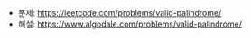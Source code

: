 - 문제: https://leetcode.com/problems/valid-palindrome/
- 해설: https://www.algodale.com/problems/valid-palindrome/